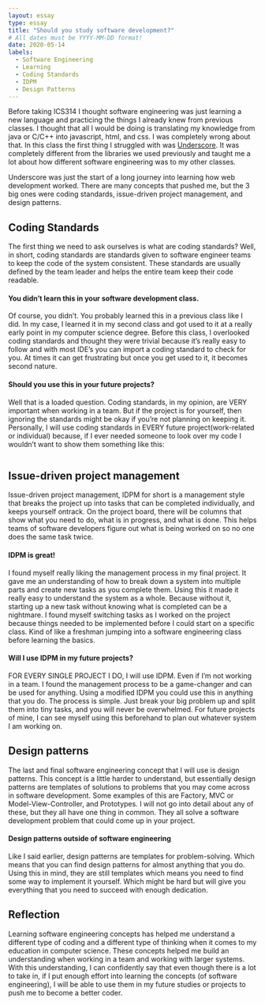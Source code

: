 ```yaml
---
layout: essay
type: essay
title: "Should you study software development?"
# All dates must be YYYY-MM-DD format!
date: 2020-05-14
labels:
  - Software Engineering
  - Learning
  - Coding Standards
  - IDPM
  - Design Patterns
---
```


Before taking ICS314 I thought software engineering was just learning a new language and practicing the things I already knew from previous classes. I thought that all I would be doing is translating my knowledge from java or C/C++ into javascript, html, and css. I was completely wrong about that. In this class the first thing I struggled with was [Underscore](https://underscorejs.org/). It was completely different from the libraries we used previously and taught me a lot about how different software engineering was to my other classes.

Underscore was just the start of a long journey into learning how web development worked. There are many concepts that pushed me, but the 3 big ones were coding standards, issue-driven project management, and design patterns.

Coding Standards
---
The first thing we need to ask ourselves is what are coding standards? Well, in short, coding standards are standards given to software engineer teams to keep the code of the system consistent. These standards are usually defined by the team leader and helps the entire team keep their code readable. 

#### You didn’t learn this in your software development class.
Of course, you didn’t. You probably learned this in a previous class like I did. In my case, I learned it in my second class and got used to it at a really early point in my computer science degree. Before this class, I overlooked coding standards and thought they were trivial because it’s really easy to follow and with most IDE’s you can import a coding standard to check for you. At times it can get frustrating but once you get used to it, it becomes second nature.

#### Should you use this in your future projects?
Well that is a loaded question. Coding standards, in my opinion, are VERY important when working in a team. But if the project is for yourself, then ignoring the standards might be okay if you’re not planning on keeping it. Personally, I will use coding standards in EVERY future project(work-related or individual) because, if I ever needed someone to look over my code I wouldn’t want to show them something like this:

<img class="ui large right floated rounded image" src="https://i.redd.it/gculu0g22jy11.png" alt="">

Issue-driven project management
---
Issue-driven project management, IDPM for short is a management style that breaks the project up into tasks that can be completed individually, and keeps yourself ontrack. On the project board, there will be columns that show what you need to do, what is in progress, and what is done. This helps teams of software developers figure out what is being worked on so no one does the same task twice.

#### IDPM is great!
I found myself really liking the management process in my final project. It gave me an understanding of how to break down a system into multiple parts and create new tasks as you complete them. Using this it made it really easy to understand the system as a whole. Because without it, starting up a new task without knowing what is completed can be a nightmare. I found myself switching tasks as I worked on the project because things needed to be implemented before I could start on a specific class. Kind of like a freshman jumping into a software engineering class before learning the basics. 

#### Will I use IDPM in my future projects?
FOR EVERY SINGLE PROJECT I DO, I will use IDPM. Even if I’m not working in a team. I found the management process to be a game-changer and can be used for anything. Using a modified IDPM you could use this in anything that you do. The process is simple. Just break your big problem up and split them into tiny tasks, and you will never be overwhelmed. For future projects of mine, I can see myself using this beforehand to plan out whatever system I am working on.

Design patterns
---
The last and final software engineering concept that I will use is design patterns. This concept is a little harder to understand, but essentially design patterns are templates of solutions to problems that you may come across in software development. Some examples of this are Factory,  MVC or Model-View-Controller, and Prototypes. I will not go into detail about any of these, but they all have one thing in common. They all solve a software development problem 
that could come up in your project.

#### Design patterns outside of software engineering
Like I said earlier, design patterns are templates for problem-solving. Which means that you can find design patterns for almost anything that you do. Using this in mind, they are still templates which means you need to find some way to implement it yourself. Which might be hard but will give you everything that you need to succeed with enough dedication.

Reflection
---
Learning software engineering concepts has helped me understand a different type of coding and a different type of thinking when it comes to my education in computer science. These concepts helped me build an understanding when working in a team and working with larger systems. With this understanding, I can confidently say that even though there is a lot to take in, if I put enough effort into learning the concepts (of software engineering), I will be able to use them in my future studies or projects to push me to become a better coder.
